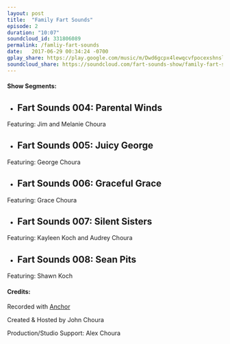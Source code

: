 ```yaml
---
layout: post
title:  "Family Fart Sounds"
episode: 2
duration: "10:07"
soundcloud_id: 331806089
permalink: /famliy-fart-sounds
date:   2017-06-29 00:34:24 -0700
gplay_share: https://play.google.com/music/m/Dwd6gcpx4lewqcvfpocexshnslm?t=Family_Fart_Sounds-Fart_Sounds
soundcloud_share: https://soundcloud.com/fart-sounds-show/family-fart-sounds
---
```


#### Show Segments:

- ## Fart Sounds 004: Parental Winds
Featuring: Jim and Melanie Choura
- ## Fart Sounds 005: Juicy George
Featuring: George Choura
- ## Fart Sounds 006: Graceful Grace
Featuring: Grace Choura
- ## Fart Sounds 007: Silent Sisters
Featuring: Kayleen Koch and Audrey Choura
- ## Fart Sounds 008: Sean Pits
Featuring: Shawn Koch

#### Credits:

Recorded with [Anchor](http://anchor.fm)

Created & Hosted by John Choura

Production/Studio Support: Alex Choura
